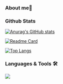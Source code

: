 ### About me👋

### Github Stats

[![Anurag's GitHub stats](https://github-readme-stats.vercel.app/api?username=DiMino-0&count_private=true&theme=radical&show_icons=true)](https://jdimino.dev)

[![Readme Card](https://github-readme-stats.vercel.app/api/pin/?username=DiMino-0&repo=Rapid-React-2022&theme=dark)](https://github.com/anuraghazra/github-readme-stats)

[![Top Langs](https://github-readme-stats.vercel.app/api/top-langs/?username=DiMino-0&theme=dark)](https://github.com/anuraghazra/github-readme-stats)

### Languages & Tools :hammer_and_wrench:

![](https://img.shields.io/badge/Code-Java-informational?style=flat&logo=java&Color=white&color=2bbc8a)

<!--
**DiMino-0/DiMino-0** is a ✨ _special_ ✨ repository because its `README.md` (this file) appears on your GitHub profile.

Here are some ideas to get you started:

- 🔭 I’m currently working on ...
- 🌱 I’m currently learning ...
- 👯 I’m looking to collaborate on ...
- 🤔 I’m looking for help with ...
- 💬 Ask me about ...
- 📫 How to reach me: ...
- 😄 Pronouns: ...
- ⚡ Fun fact: ...
-->
